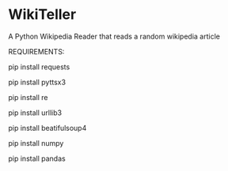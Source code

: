 # WikiTeller
A Python Wikipedia Reader that reads a random wikipedia article

REQUIREMENTS:

pip install requests

pip install pyttsx3

pip install re

pip install urllib3

pip install beatifulsoup4

pip install numpy

pip install pandas

